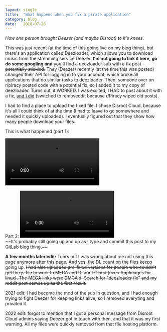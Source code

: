 ```yaml
---
layout: single
title:  "What happens when you fix a pirate application"
category: blog
date:   2018-07-28
---
```


*How one person brought Deezer (and maybe Disroot) to it's knees.*



This was just recent (at the time of this going live on my blog thing), but there's an application called Deezloader, which allows you to download music from the streaming service Deezer. **I'm not going to link it here, go do some googling and** ~~you'll find a deezloader sub with a fix post potentially stickied.~~ They (Deezer) recently (at the time this was posted) changed their API for logging in to your account, which broke all applications that do similar tasks to deezloader. Then, someone over on r/piracy posted code with a potential fix, so I added it to my copy of deezloader. Turns out, it WORKED. I was excited, I HAD to post about it with a fix, [and I did](https://www.removeddit.com/r/Piracy/comments/921xiw/deezer_api/e33exqx) (switched to removeddit because r/Piracy wiped old posts).

I had to find a place to upload the fixed file. I chose Disroot Cloud, because it's all I could think of at the time (I had to leave to go somewhere and needed it quickly uploaded). I eventually figured out that they show how many people download your files.

This is what happened (part 1):

<link rel="stylesheet" href="https://cdn.plyr.io/3.5.3/plyr.css" />
<script src="https://cdn.plyr.io/3.5.3/plyr.js"></script>

<div class="container">
<video controls crossorigin playsinline id="player1">
	<source src="http://sheepkid12.gitlab.io/assets/video/video1.mp4" type="video/mp4" size="720">
</video>
</div>
<br>
Part 2:

<video controls crossorigin playsinline id="player2">
	<source src="https://sheepkid12.gitlab.io/assets/video/video2.mp4" type="video/mp4" size="720">
</video>

<script>
const players = Plyr.setup('video', {captions: {active: true}});
window.players = players;
</script>
<br>
~~It's probably still going up and up as I type and commit this post to my GitLab blog thing.~~

**A few months later edit:** Tunrs out I was wrong about me not using this page anymore after this page. And yes, the DL count on the files keeps going up. ~~I had also uploaded pre-fixed versions for people who couldn't get the js file to work to MEGA and Disroot Cloud (even AppImages for linux). The MEGA links were DMCA'd. Search for "deezloader fix" and my reddit post comes up as the first result.~~

2021 edit: I had become the mod of the sub in question, and I had enough trying to fight Deezer for keeping links alive, so I removed everyting and privated it.

2022 edit: forgot to mention that I got a personal message from Disroot Cloud admins saying Deezer got in touch with then, and that it was my first warning. All my files were quickly removed from that file hosting platform.
